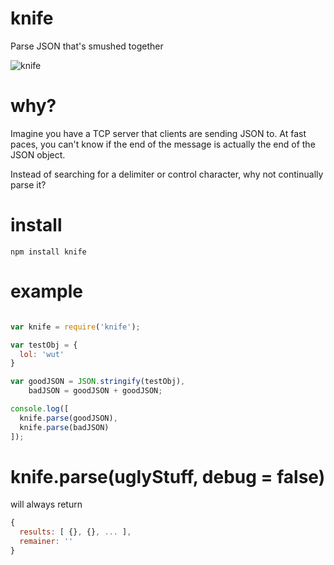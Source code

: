 # knife

Parse JSON that's smushed together

![knife](http://i.imgur.com/ywYZ5.png)

# why?

Imagine you have a TCP server that clients are sending JSON to. At fast paces, you can't know if the end of the message is actually the end of the JSON object.

Instead of searching for a delimiter or control character, why not continually parse it?

# install

    npm install knife

# example

````javascript

var knife = require('knife');

var testObj = {
  lol: 'wut'
}

var goodJSON = JSON.stringify(testObj),
    badJSON = goodJSON + goodJSON;

console.log([
  knife.parse(goodJSON),
  knife.parse(badJSON)
]);

````

# knife.parse(uglyStuff, debug = false)

will always return

````javascript
{
  results: [ {}, {}, ... ],
  remainer: ''
}
````
